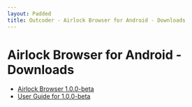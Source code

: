 ```yaml
---
layout: Padded
title: Outcoder - Airlock Browser for Android - Downloads
---
```


# Airlock Browser for Android - Downloads

* [Airlock Browser 1.0.0-beta](https://github.com/OutcoderSoftware/AirlockBrowser/releases/download/v1.0.0-beta/com.outcoder.ibrowser.apk)  
* [User Guide for 1.0.0-beta](../UserGuides/V1/AirlockBrowserUserGuide.html)